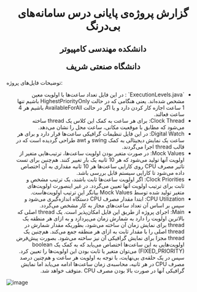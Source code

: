 <h1 align="center">
گزارش پروژه‌ی پایانی درس سامانه‌های بی‌درنگ
</h1>
<h2 align="center">
  دانشكده مهندسی کامپيوتر
  
  دانشگاه صنعتی شریف      
</h2>

توضیحات فایل‌های پروژه:
<ul dir='rtl'>
  <li> `ExecutionLevels.java` : در این فایل تعداد ساعت‌ها با اولویت معین مشخص شده‌اند. یعنی هنگامی که در حالت HighestPriorityOnly باشیم تنها 1 ساعت اجازه کار کردن دارد و یا اگر در حالت AvailableForAll باشیم هر 4 ساعت فعالند.</li>
  <li>Clock Thread: برای هر ساعت به کمک این کلاس یک thread ساخته می‌شود که مطابق با موقعیت مکانی، ساعت محل را نشان می‌دهد.</li>
  <li>Digital Watch: در این فایل تنظیمات گرافیکی ساعت‌ها قرار دارد و برای هر ساعت یک نمایش دیجیتالی به کمک swing و awt طراحی گردیده است که در قالب thread اجرا می‌گردند.</li>
  <li>Mock Values: در صورت متغیر بودن اولویت ساعت‌ها، ترتیب‌هایی متغیر از اولویت آنها تولید می‌شود که هر 10 ثانیه یک بار تغییر کنند. هم‌چنین برای تست تاثیر مصرف CPU روی کارایی ساعت‌ها هر 10 ثانیه مقداری به آن اختصاص داده می‌شود تا کارایی سیستم قابل بررسی باشد. </li> 
  <li>Clock Priorities: اگر اولویت ساعت‌ها ثابت باشند، یک ترتیب مشخص و ثابت برای ترتیب اولویت آنها تعیین می‌گردد. در غیر اینصورت اولویت‌های متغیر تولید شده توسط Mock Values بیانگر این ترتیب اولویت‌هاست. </li>
  <li>CPU Utilization: ابتدا مقدار مصرف CPU دستگاه اندازه‌گیری می‌شود و سپس بر اساس آن تعداد ساعت‌های مجاز به کار مشخص می‌گردد. </li>
  <li>Main: اجرای پروژه از طریق این فایل امکان‌پذیر است. یک thread اصلی که بالاترین اولویت را دارد به شمارش زمان می‌پردازد و به ازای هر منطقه یک thread برای نمایش زمان آن ساخته می‌شود، بطوریکه مقدار شمارش در thread اصلی را با مقدار ثابت به ازای هر منطقه جمع می‌کند. هم‌چنین یک thread مجزا برای نمایش گرافیکی آن نیز ساخته می‌شود. بصورت پیش‌فرض اولویت‌هایی به این ساعت‌ها اختصاص می‌یابد که به کمک یک boolean (FIXED_PRIORITY) می‌توان متغیر یا ثابت بودن این اولویت‌ها را تعیین کرد. سپس در یک حلقه‌ی بی‌نهایت، با توجه به اولویت هر ساعت و هم‌چنین درصد مصرف CPU در هر ثانیه، محاسبه‌ی زمان  ساعت‌ها ادامه می‌یابد اما نمایش گرافیکی آنها در صورت بالا بودن مصرف CPU .متوقف خواهد شد. </li>
</ul>

![image](https://user-images.githubusercontent.com/45297279/180617631-8ae1dc32-a3a1-4013-ad40-df0f02b5bcb8.png)

